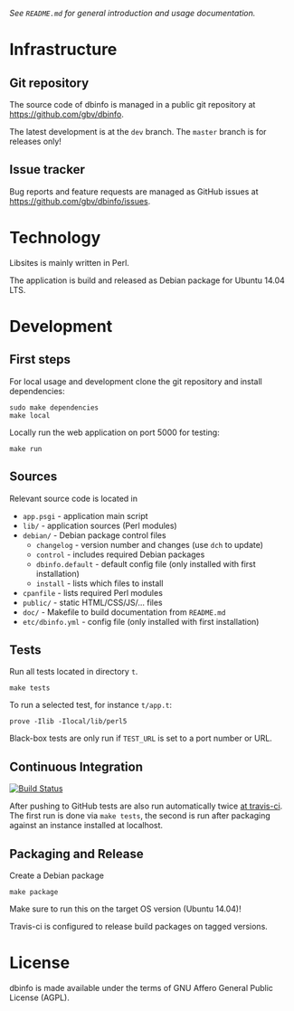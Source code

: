 *See `README.md` for general introduction and usage documentation.*

# Infrastructure

## Git repository

The source code of dbinfo is managed in a public git repository at
<https://github.com/gbv/dbinfo>.

The latest development is at the `dev` branch. The `master` branch is for
releases only!

## Issue tracker

Bug reports and feature requests are managed as GitHub issues at
<https://github.com/gbv/dbinfo/issues>.

# Technology

Libsites is mainly written in Perl.

The application is build and released as Debian package for Ubuntu 14.04 LTS.

# Development

## First steps

For local usage and development clone the git repository and install
dependencies:

    sudo make dependencies
    make local

Locally run the web application on port 5000 for testing:

    make run

## Sources

Relevant source code is located in

* `app.psgi` - application main script
* `lib/` - application sources (Perl modules)
* `debian/` - Debian package control files 
    * `changelog` - version number and changes 
      (use `dch` to update)
    * `control` - includes required Debian packages
    * `dbinfo.default` - default config file 
      (only installed with first installation)
    * `install` - lists which files to install
* `cpanfile` - lists required Perl modules
* `public/` - static HTML/CSS/JS/... files
* `doc/` - Makefile to build documentation from `README.md`
* `etc/dbinfo.yml` - config file (only installed with first installation) 

## Tests

Run all tests located in directory `t`. 

    make tests

To run a selected test, for instance `t/app.t`: 

    prove -Ilib -Ilocal/lib/perl5

Black-box tests are only run if `TEST_URL` is set to a port number or URL.

## Continuous Integration

[![Build Status](https://travis-ci.org/gbv/dbinfo.svg)](https://travis-ci.org/gbv/dbinfo)

After pushing to GitHub tests are also run automatically twice 
[at travis-ci](https://travis-ci.org/gbv/dbinfo). The first 
run is done via `make tests`, the second is run after packaging
against an instance installed at localhost.

## Packaging and Release

Create a Debian package

    make package

Make sure to run this on the target OS version (Ubuntu 14.04)!

Travis-ci is configured to release build packages on tagged 
versions.

# License

dbinfo is made available under the terms of GNU Affero General Public
License (AGPL).

